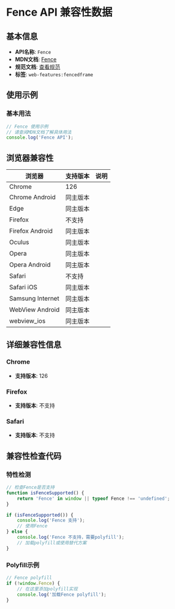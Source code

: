 # Fence API 兼容性数据

## 基本信息

- **API名称**: `Fence`
- **MDN文档**: [Fence](https://developer.mozilla.org/docs/Web/API/Fence)
- **规范文档**: [查看规范](https://wicg.github.io/fenced-frame/#fence-interface)
- **标签**: `web-features:fencedframe`

## 使用示例

### 基本用法

```javascript
// Fence 使用示例
// 请查阅MDN文档了解具体用法
console.log('Fence API');
```

## 浏览器兼容性

| 浏览器 | 支持版本 | 说明 |
|--------|----------|------|
| Chrome | 126 |  |
| Chrome Android | 同主版本 |  |
| Edge | 同主版本 |  |
| Firefox | 不支持 |  |
| Firefox Android | 同主版本 |  |
| Oculus | 同主版本 |  |
| Opera | 同主版本 |  |
| Opera Android | 同主版本 |  |
| Safari | 不支持 |  |
| Safari iOS | 同主版本 |  |
| Samsung Internet | 同主版本 |  |
| WebView Android | 同主版本 |  |
| webview_ios | 同主版本 |  |

## 详细兼容性信息

### Chrome

- **支持版本**: 126

### Firefox

- **支持版本**: 不支持

### Safari

- **支持版本**: 不支持

## 兼容性检查代码

### 特性检测

```javascript
// 检查Fence是否支持
function isFenceSupported() {
    return 'Fence' in window || typeof Fence !== 'undefined';
}

if (isFenceSupported()) {
    console.log('Fence 支持');
    // 使用Fence
} else {
    console.log('Fence 不支持，需要polyfill');
    // 加载polyfill或使用替代方案
}
```

### Polyfill示例

```javascript
// Fence polyfill
if (!window.Fence) {
    // 在这里添加polyfill实现
    console.log('加载Fence polyfill');
}
```

